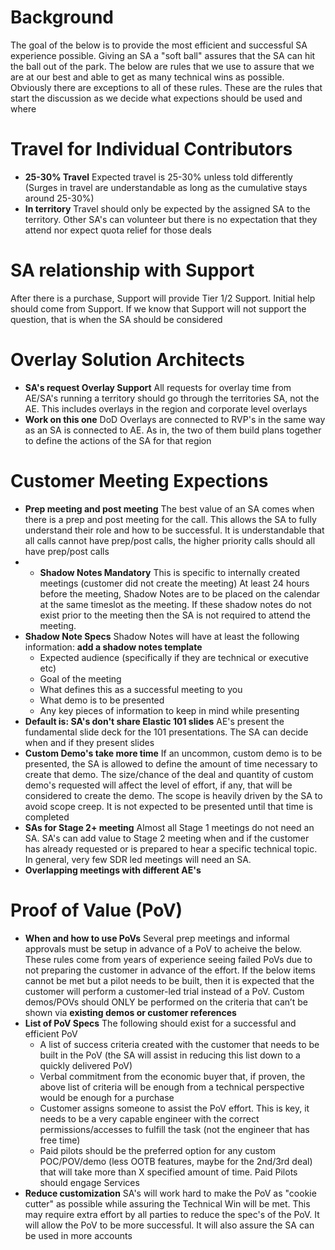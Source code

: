 # Background
The goal of the below is to provide the most efficient and successful SA experience possible. Giving an SA a "soft ball" assures that the SA can hit the ball out of the park. The below are rules that we use to assure that we are at our best and able to get as many technical wins as possible. Obviously there are exceptions to all of these rules. These are the rules that start the discussion as we decide what expections should be used and where 


#  Travel for Individual Contributors
 * **25-30% Travel** Expected travel is 25-30% unless told differently (Surges in travel are understandable as long as the cumulative stays around 25-30%)
 * **In territory** Travel should only be expected by the assigned SA to the territory. Other SA's can volunteer but there is no expectation that they attend nor expect quota relief for those deals

# SA relationship with Support
After there is a purchase, Support will provide Tier 1/2 Support. Initial help should come from Support. If we know that Support will not support the question, that is when the SA should be considered

# Overlay Solution Architects
 * **SA's request Overlay Support** All requests for overlay time from AE/SA's running a territory should go through the territories SA, not the AE. This includes overlays in the region and corporate level overlays
 * **Work on this one** DoD Overlays are connected to RVP's in the same way as an SA is connected to AE. As in, the two of them build plans together to define the actions of the SA for that region

# Customer Meeting Expections
 * **Prep meeting and post meeting** The best value of an SA comes when there is a prep and post meeting for the call. This allows the SA to fully understand their role and how to be successful. It is understandable that all calls cannot have prep/post calls, the higher priority calls should all have prep/post calls
 *  * **Shadow Notes Mandatory** This is specific to internally created meetings (customer did not create the meeting) At least 24 hours before the meeting, Shadow Notes are to be placed on the calendar at the same timeslot as the meeting. If these shadow notes do not exist prior to the meeting then the SA is not required to attend the meeting. 
 * **Shadow Note Specs** Shadow Notes will have at least the following information:
    **add a shadow notes template**
    - Expected audience (specifically if they are technical or executive etc)
    - Goal of the meeting
    - What defines this as a successful meeting to you
    - What demo is to be presented
    - Any key pieces of information to keep in mind while presenting
 * **Default is: SA's don't share Elastic 101 slides** AE's present the fundamental slide deck for the 101 presentations. The SA can decide when and if they present slides
 * **Custom Demo's take more time** If an uncommon, custom demo is to be presented, the SA is allowed to define the amount of time necessary to create that demo. The size/chance of the deal and quantity of custom demo's requested will affect the level of effort, if any, that will be considered to create the demo. The scope is heavily driven by the SA to avoid scope creep. It is not expected to be presented until that time is completed
 * **SAs for Stage 2+ meeting** Almost all Stage 1 meetings do not need an SA. SA's can add value to Stage 2 meeting when and if the customer has already requested or is prepared to hear a specific technical topic. In general, very few SDR led meetings will need an SA.
 * **Overlapping meetings with different AE's** 

# Proof of Value (PoV)
 * **When and how to use PoVs** Several prep meetings and informal approvals must be setup in advance of a PoV to acheive the below. These rules come from years of experience seeing failed PoVs due to not preparing the customer in advance of the effort. If the below items cannot be met but a pilot needs to be built, then it is expected that the customer will perform a customer-led trial instead of a PoV. Custom demos/POVs should ONLY be performed on the criteria that can’t be shown via **existing demos or customer references**
* **List of PoV Specs** The following should exist for a successful and efficient PoV
    - A list of success criteria created with the customer that needs to be built in the PoV (the SA will assist in reducing this list down to a quickly delivered PoV)
    - Verbal commitment from the economic buyer that, if proven, the above list of criteria will be enough from a technical perspective would be enough for a purchase
    - Customer assigns someone to assist the PoV effort. This is key, it needs to be a very capable engineer with the correct permissions/accesses to fulfill the task (not the engineer that has free time)
    - Paid pilots should be the preferred option for any custom POC/POV/demo (less OOTB features, maybe for the 2nd/3rd deal) that will take more than X specified amount of time. Paid Pilots should engage Services
* **Reduce customization** SA's will work hard to make the PoV as "cookie cutter" as possible while assuring the Technical Win will be met. This may require extra effort by all parties to reduce the spec's of the PoV. It will allow the PoV to be more successful. It will also assure the SA can be used in more accounts 
